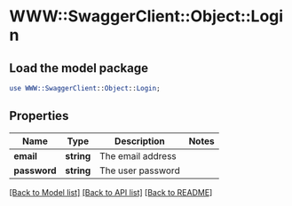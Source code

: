 # WWW::SwaggerClient::Object::Login

## Load the model package
```perl
use WWW::SwaggerClient::Object::Login;
```

## Properties
Name | Type | Description | Notes
------------ | ------------- | ------------- | -------------
**email** | **string** | The email address | 
**password** | **string** | The user password  | 

[[Back to Model list]](../README.md#documentation-for-models) [[Back to API list]](../README.md#documentation-for-api-endpoints) [[Back to README]](../README.md)


